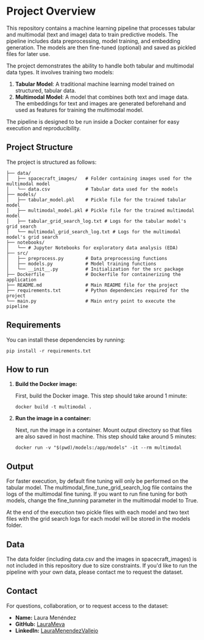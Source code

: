 # Project Overview

This repository contains a machine learning pipeline that processes tabular and multimodal (text and image) data to train predictive models. The pipeline includes data preprocessing, model training, and embedding generation. The models are then fine-tuned (optional) and saved as pickled files for later use.

The project demonstrates the ability to handle both tabular and multimodal data types. It involves training two models:
1. **Tabular Model**: A traditional machine learning model trained on structured, tabular data.
2. **Multimodal Model**: A model that combines both text and image data. The embeddings for text and images are generated beforehand and used as features for training the multimodal model.

The pipeline is designed to be run inside a Docker container for easy execution and reproducibility.

## Project Structure

The project is structured as follows:

```
├── data/
│   ├── spacecraft_images/   # Folder containing images used for the multimodal model
│   └── data.csv             # Tabular data used for the models
├── models/
│   ├── tabular_model.pkl    # Pickle file for the trained tabular model
│   ├── multimodal_model.pkl # Pickle file for the trained multimodal model
│   ├── tabular_grid_search_log.txt # Logs for the tabular model's grid search
│   └── multimodal_grid_search_log.txt # Logs for the multimodal model's grid search
├── notebooks/
│   └── # Jupyter Notebooks for exploratory data analysis (EDA)
├── src/
│   ├── preprocess.py        # Data preprocessing functions
│   ├── models.py            # Model training functions
│   └── __init__.py          # Initialization for the src package
├── Dockerfile               # Dockerfile for containerizing the application
├── README.md                # Main README file for the project
├── requirements.txt         # Python dependencies required for the project
└── main.py                  # Main entry point to execute the pipeline
```


## Requirements

You can install these dependencies by running:
```
pip install -r requirements.txt
```

## How to run

1. **Build the Docker image:**

   First, build the Docker image. This step should take around 1 minute:

   ```
   docker build -t multimodal .
   ```

2. **Run the image in a container:**

    Next, run the image in a container.  Mount output directory so that files are also saved in host machine. This step should take around 5 minutes:

    ```
    docker run -v "$(pwd)/models:/app/models" -it --rm multimodal
    ```

## Output
For faster execution, by default fine tuning will only be performed on the tabular model. The multimodal_fine_tune_grid_search_log 
file contains the logs of the multimodal fine tuning.
If you want to run fine tuning for both models, change the fine_tunning parameter in the multimodal model to True.

At the end of the execution two pickle files with each model and two text files with the grid search 
logs for each model will be stored in the models folder.

## Data
The data folder (including data.csv and the images in spacecraft_images) is not included in this repository due to size constraints. If you'd like to run the pipeline with your own data, please contact me to request the dataset.

## Contact

For questions, collaboration, or to request access to the dataset:

- **Name:** Laura Menéndez  
- **GitHub:** [LauraMeva](https://github.com/LauraMeva)  
- **LinkedIn:** [LauraMenendezVallejo](https://www.linkedin.com/in/lauramenendezvallejo)
